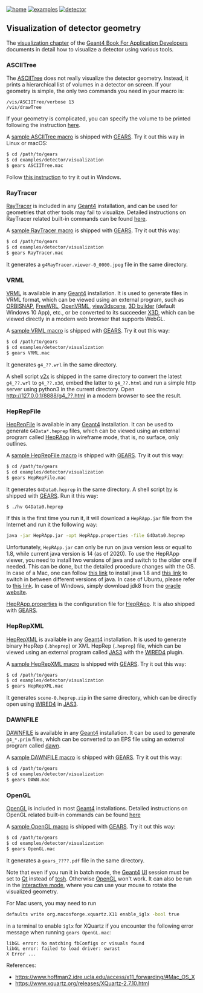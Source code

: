 [![home](https://img.shields.io/badge/gears-home-blue?style=flat)](../../..)
[![examples](https://img.shields.io/badge/gears-examples-green?style=flat)](../..)
[![detector](https://img.shields.io/badge/examples-detector-orange?style=flat)](..)

## Visualization of detector geometry

The [visualization chapter]({{site.g4doc}}/Visualization/visualization.html) of the [Geant4 Book For Application Developers]({{site.g4doc}}) documents in detail how to visualize a detector using various tools.

### ASCIITree

The [ASCIITree][] does not really visualize the detector geometry. Instead, it prints a hierarchical list of volumes in a detector on screen. If your geometry is simple, the only two commands you need in your macro is:

```
/vis/ASCIITree/verbose 13
/vis/drawTree
```

If your geometry is complicated, you can specify the volume to be printed following the instruction [here]({{site.g4doc}}/Visualization/AllResources/Control/UIcommands/_vis_ASCIITree_.html).

A [sample ASCIITree macro]({{site.file}}/examples/detector/visualization/ASCIITree.mac) is shipped with [GEARS][]. Try it out this way in Linux or macOS:

```sh
$ cd /path/to/gears
$ cd examples/detector/visualization
$ gears ASCIITree.mac
```
Follow [this instruction](/gears/install/#user-interface) to try it out in Windows.

[ASCIITree]:{{site.g4doc}}/Visualization/visdrivers.html#visualization-of-detector-geometry-tree

### RayTracer

[RayTracer]({{site.g4doc}}/Visualization/visdrivers.html#raytracer) is included in any [Geant4][] installation, and can be used for geometries that other tools may fail to visualize. Detailed instructions on RayTracer related built-in commands can be found [here]({{site.g4doc}}/Control/AllResources/Control/UIcommands/_vis_rayTracer_.html).

A [sample RayTracer macro]({{site.file}}/examples/detector/visualization/RayTracer.mac) is shipped with [GEARS][]. Try it out this way:

```sh
$ cd /path/to/gears
$ cd examples/detector/visualization
$ gears RayTracer.mac
```

It generates a `g4RayTracer.viewer-0_0000.jpeg` file in the same directory.

### VRML

[VRML][] is available in any [Geant4][] installation. It is used to generate files in VRML format, which can be viewed using an external program, such as [ORBISNAP][], [FreeWRL][], [OpenVRML][], [view3dscene][], [3D builder](https://www.microsoft.com/en-us/p/3d-builder/9wzdncrfj3t6) (default Windows 10 App),  etc., or be converted to its succeeder [X3D][], which can be viewed directly in a modern web browser that supports WebGL.

A [sample VRML macro]({{site.file}}/examples/detector/visualization/VRML.mac) is shipped with [GEARS][]. Try it out this way:

```sh
$ cd /path/to/gears
$ cd examples/detector/visualization
$ gears VRML.mac
```

It generates `g4_??.wrl` in the same directory.

A shell script [v2x][] is shipped in the same directory to convert the latest `g4_??.wrl` to `g4_??.x3d`, embed the latter to `g4_??.html` and run a simple http server using python3 in the current directory. Open <http://127.0.0.1/8888/g4_??.html> in a modern browser to see the result.

### HepRepFile

[HepRepFile]({{site.g4doc}}/Visualization/visdrivers.html#heprepfile) is available in any [Geant4][] installation. It can be used to generate `G4Data*.heprep` files, which can be viewed using an external program called [HepRApp][] in wireframe mode, that is, no surface, only outlines.

A [sample HepRepFile macro]({{site.file}}/examples/detector/visualization/HepRepFile.mac) is shipped with [GEARS][]. Try it out this way:

```sh
$ cd /path/to/gears
$ cd examples/detector/visualization
$ gears HepRepFile.mac
```

It generates `G4Data0.heprep` in the same directory. A shell script [hv]({{site.file}}/examples/detector/visualization/hv) is shipped with [GEARS][]. Run it this way:

```sh
$ ./hv G4Data0.heprep
```

If this is the first time you run it, it will download a `HepRApp.jar` file from the Internet and run it the following way:

```sh
java -jar HepRApp.jar -opt HepRApp.properties -file G4Data0.heprep
```

Unfortunately, `HepRApp.jar` can only be run on java version less or equal to 1.8, while current java version is 14 (as of 2020). To use the HepRApp viewer, you need to install two versions of java and switch to the older one if needed. This can be done, but the detailed procedure changes with the OS. In case of a Mac, one can follow [this link](https://stackoverflow.com/questions/24342886/how-to-install-java-8-on-mac) to install java 1.8 and [this link](https://stackoverflow.com/questions/21964709/how-to-set-or-change-the-default-java-jdk-version-on-os-x) to switch in between different versions of java. In case of Ubuntu, please refer to [this link](https://docs.datastax.com/en/jdk-install/doc/jdk-install/installOpenJdkDeb.html). In case of Windows, simply download jdk8 from the [oracle website](https://www.oracle.com/java/technologies/javase/javase-jdk8-downloads.html).

[HepRApp.properties]({{site.file}}/examples/detector/visualization/HepRApp.properties) is the configuration file for [HepRApp][]. It is also shipped with [GEARS][].

[HepRApp]: https://www.slac.stanford.edu/~perl/HepRApp/

### HepRepXML

[HepRepXML]({{site.g4doc}}/Visualization/visdrivers.html#heprepxml) is available in any [Geant4][] installation. It is used to generate binary HepRep (`.bheprep`) or XML HepRep (`.heprep`) file, which can be viewed using an external program called [JAS3][] with the [WIRED4][] plugin.

A [sample HepRepXML macro]({{site.file}}/examples/detector/visualization/HepRepXML.mac) is shipped with [GEARS][]. Try it out this way:

```sh
$ cd /path/to/gears
$ cd examples/detector/visualization
$ gears HepRepXML.mac
```

It generates `scene-0.heprep.zip` in the same directory, which can be directly open using [WIRED4][] in [JAS3][].

[JAS3]: http://jas.freehep.org/jas3
[WIRED4]:http://wired.freehep.org/index.html

### DAWNFILE

[DAWNFILE]({{site.g4doc}}/Visualization/visdrivers.html#dawn) is available in any [Geant4][] installation. It can be used to generate `g4_*.prim` files, which can be converted to an EPS file using an external program called [dawn](https://geant4.kek.jp/~tanaka/DAWN/About_DAWN.html).

A [sample DAWNFILE macro]({{site.file}}/examples/detector/visualization/DAWN.mac) is shipped with [GEARS][]. Try it out this way:

```sh
$ cd /path/to/gears
$ cd examples/detector/visualization
$ gears DAWN.mac
```

### OpenGL

[OpenGL][] is included in most [Geant4][] installations. Detailed instructions on OpenGL related built-in commands can be found [here]({{site.g4doc}}/Control/AllResources/Control/UIcommands/_vis_ogl_.html)

A [sample OpenGL macro]({{site.file}}/examples/detector/visualization/OpenGL.mac) is shipped with [GEARS][]. Try it out this way:

```sh
$ cd /path/to/gears
$ cd examples/detector/visualization
$ gears OpenGL.mac
```

It generates a `gears_????.pdf` file in the same directory.

Note that even if you run it in batch mode, the [Geant4][] [UI][] session must be set to [Qt][] instead of [tcsh][]. Otherwise [OpenGL][] won't work. It can also be run in the [interactive mode]({{site.g4doc}}/GettingStarted/graphicalUserInterface.html), where you can use your mouse to rotate the visualized geometry.

For Mac users, you may need to run

```sh
defaults write org.macosforge.xquartz.X11 enable_iglx -bool true
```

in a terminal to enable `iglx` for XQuartz if you encounter the following error message when running `gears OpenGL.mac`:

```
libGL error: No matching fbConfigs or visuals found
libGL error: failed to load driver: swrast
X Error ...
```

References:

- <https://www.hoffman2.idre.ucla.edu/access/x11_forwarding/#Mac_OS_X>
- <https://www.xquartz.org/releases/XQuartz-2.7.10.html>

[OpenGL]:{{site.g4doc}}/Visualization/visdrivers.html#opengl
[UI]:../../../#user-interface
[Qt]:{{site.g4doc}}/GettingStarted/graphicalUserInterface.html#g4uixm-g4uiqt-and-g4uiwin32-classes
[tcsh]:{{site.g4doc}}/GettingStarted/graphicalUserInterface.html#g4uiterminal

[GEARS]: http://physino.xyz/gears
[Geant4]: http://geant4.cern.ch
[VRML]:http://geant4-userdoc.web.cern.ch/geant4-userdoc/UsersGuides/ForApplicationDeveloper/html/Visualization/visdrivers.html#vrml
[ORBISNAP]:https://www.orbisnap.com/download2.html
[OpenVRML]:https://sourceforge.net/projects/openvrml/
[FreeWRL]: https://sourceforge.net/projects/freewrl/
[view3dscene]:https://castle-engine.sourceforge.io/view3dscene.php
[X3D]:https://stackoverflow.com/questions/14849593/vrml-to-x3d-conversion
[v2x]:https://github.com/jintonic/gears/blob/master/examples/detector/visualization/v2x
